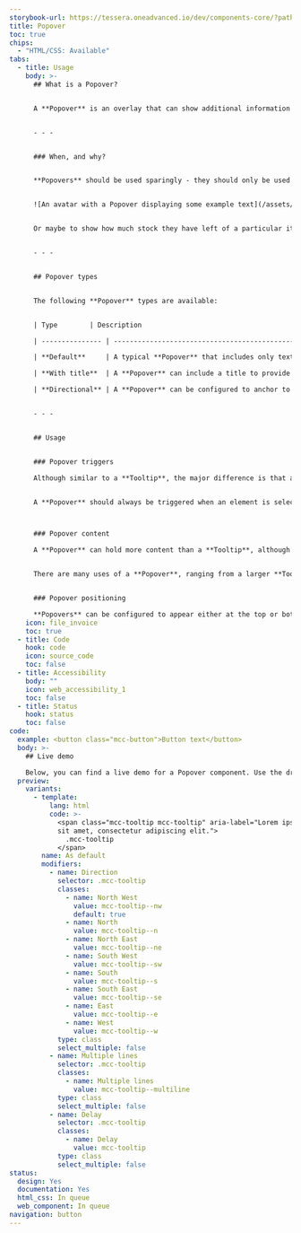 ```yaml
---
storybook-url: https://tessera.oneadvanced.io/dev/components-core/?path=/docs/html-button--as-default
title: Popover
toc: true
chips:
  - "HTML/CSS: Available"
tabs:
  - title: Usage
    body: >-
      ## What is a Popover?


      A **Popover** is an overlay that can show additional information to the user - however, it does differ from a **[Tooltip](/components/Tooltip)**. A **Popover** will typically be reserved for information that goes above-and-beyond what would normally be shown in a **Tooltip**. Unlike **Tooltips**, they are dismissed by selecting an icon within the **Popover**, not just when the user moves away from the **Popover**.


      - - -


      ### When, and why?


      **Popovers** should be used sparingly - they should only be used when you need to display non-critical information that will aid the user's decision making. For example, you could add a **Popover** to an **[Avatar](/components/avatar)** to show a user's full name and job title:


      ![An avatar with a Popover displaying some example text](/assets/img/popover_example_1.png)


      Or maybe to show how much stock they have left of a particular item?


      - - -


      ## Popover types


      The following **Popover** types are available:


      | Type        | Description                                                                                                                                                                     | Example                             |

      | --------------- | ------------------------------------------------------------------------------------------------------------------------------------------------------------------------------- |

      | **Default**     | A typical **Popover** that includes only text. Select the button to make the **Popover** appear. |

      | **With title**  | A **Popover** can include a title to provide further supporting information to the main body content of the **Popover** - note that a **Popover** can only have a single title. |

      | **Directional** | A **Popover** can be configured to anchor to different parts of the trigger - for example, you could make it appear in the top-left or bottom-right of a button. |


      - - -


      ## Usage


      ### Popover triggers

      Although similar to a **Tooltip**, the major difference is that a **Popover** must be triggered and dismissed by a click. The trigger could be a something like a button or an image, but the **Popover** would never appear by simply hovering over the item.


      A **Popover** should always be triggered when an element is selected (such as when it is tapped on mobile or clicked with a mouse).



      ### Popover content

      A **Popover** can hold more content than a **Tooltip**, although it should never be over-populated or over-used. The content in a **Popover** should be seen as ‘additional information’ and not crucial to the user's decision-making. A **Popover** should only ever *add* to the user's experience, and never be a requirement. They are the cherry that you add on top of the cake, not the batter.


      There are many uses of a **Popover**, ranging from a larger **Tooltip**, to a **Popover** that contains additional HTML content. 


      ### Popover positioning

      **Popovers** can be configured to appear either at the top or bottom and left or right of the trigger using the `placement` attribute. Consider the layout of the page and what content (if any) would be hidden by the **Popover** when designing with one.
    icon: file_invoice
    toc: true
  - title: Code
    hook: code
    icon: source_code
    toc: false
  - title: Accessibility
    body: ""
    icon: web_accessibility_1
    toc: false
  - title: Status
    hook: status
    toc: false
code:
  example: <button class="mcc-button">Button text</button>
  body: >-
    ## Live demo

    Below, you can find a live demo for a Popover component. Use the drop-down menus and radio buttons to view the different Popover Types and Variants.
  preview:
    variants:
      - template:
          lang: html
          code: >-
            <span class="mcc-tooltip mcc-tooltip" aria-label="Lorem ipsum dolor
            sit amet, consectetur adipiscing elit.">
              .mcc-tooltip
            </span>
        name: As default
        modifiers:
          - name: Direction
            selector: .mcc-tooltip
            classes:
              - name: North West
                value: mcc-tooltip--nw
                default: true
              - name: North
                value: mcc-tooltip--n
              - name: North East
                value: mcc-tooltip--ne
              - name: South West
                value: mcc-tooltip--sw
              - name: South
                value: mcc-tooltip--s
              - name: South East
                value: mcc-tooltip--se
              - name: East
                value: mcc-tooltip--e
              - name: West
                value: mcc-tooltip--w
            type: class
            select_multiple: false
          - name: Multiple lines
            selector: .mcc-tooltip
            classes:
              - name: Multiple lines
                value: mcc-tooltip--multiline
            type: class
            select_multiple: false
          - name: Delay
            selector: .mcc-tooltip
            classes:
              - name: Delay
                value: mcc-tooltip
            type: class
            select_multiple: false
status:
  design: Yes
  documentation: Yes
  html_css: In queue
  web_component: In queue
navigation: button
---
```

